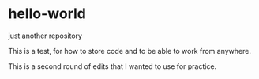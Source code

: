 # hello-world
just another repository

This is a test, for how to store code and to be able to work from anywhere.


This is a second round of edits that I wanted to use for practice.
